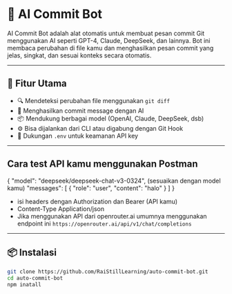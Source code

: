 # 🤖 AI Commit Bot

AI Commit Bot adalah alat otomatis untuk membuat pesan commit Git menggunakan AI seperti GPT-4, Claude, DeepSeek, dan lainnya. Bot ini membaca perubahan di file kamu dan menghasilkan pesan commit yang jelas, singkat, dan sesuai konteks secara otomatis.

---

## 🚀 Fitur Utama

- 🔍 Mendeteksi perubahan file menggunakan `git diff`
- 🧠 Menghasilkan commit message dengan AI
- 📦 Mendukung berbagai model (OpenAI, Claude, DeepSeek, dsb)
- ⚙️ Bisa dijalankan dari CLI atau digabung dengan Git Hook
- 🔐 Dukungan `.env` untuk keamanan API key

---

## Cara test API kamu menggunakan Postman

{
  "model": "deepseek/deepseek-chat-v3-0324", (sesuaikan dengan model kamu)
  "messages": [
    {
      "role": "user",
      "content": "halo"
    }
  ]
}

- isi headers dengan Authorization dan Bearer (API kamu)
- Content-Type Application/json
- Jika menggunakan API dari openrouter.ai umumnya menggunakan endpoint ini `https://openrouter.ai/api/v1/chat/completions`

---


## 📦 Instalasi

```bash
git clone https://github.com/RaiStillLearning/auto-commit-bot.git
cd auto-commit-bot
npm inatall
